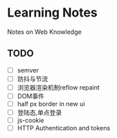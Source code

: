 # Learning Notes

Notes on Web Knowledge

## TODO

- [ ] semver
- [ ] 防抖与节流
- [ ] 浏览器渲染机制reflow repaint
- [ ] DOM事件
- [ ] half px border in new ui
- [ ] 登陆态,单点登录
- [ ] js-cookie
- [ ] HTTP Authentication and tokens
